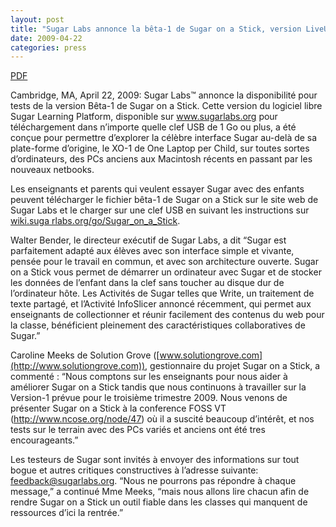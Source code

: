 ```yaml
---
layout: post
title: "Sugar Labs annonce la bêta-1 de Sugar on a Stick, version LiveUSB de Sugar, la plate-forme d’apprentissage pour enfants"
date: 2009-04-22
categories: press
---
```



[PDF](/press/SugarLabsPR_fr_20090422.pdf)

Cambridge, MA, April 22, 2009: Sugar Labs™ annonce la disponibilité pour tests
de la version Bêta-1 de Sugar on a Stick. Cette version du logiciel libre
Sugar Learning Platform, disponible sur www.sugarlabs.org pour téléchargement
dans n’importe quelle clef USB de 1 Go ou plus, a été conçue pour permettre
d’explorer la célèbre interface Sugar au-delà de sa plate-forme d’origine, le
XO-1 de One Laptop per Child, sur toutes sortes d’ordinateurs, des PCs anciens
aux Macintosh récents en passant par les nouveaux netbooks.

Les enseignants et parents qui veulent essayer Sugar avec des enfants peuvent
télécharger le fichier bêta-1 de Sugar on a Stick sur le site web de Sugar
Labs et le charger sur une clef USB en suivant les instructions sur [wiki.suga
rlabs.org/go/Sugar_on_a_Stick](https://wiki.sugarlabs.org/go/Sugar_on_a_Stick).

Walter Bender, le directeur exécutif de Sugar Labs, a dit “Sugar est
parfaitement adapté aux élèves avec son interface simple et vivante, pensée
pour le travail en commun, et avec son architecture ouverte. Sugar on a Stick
vous permet de démarrer un ordinateur avec Sugar et de stocker les données de
l’enfant dans la clef sans toucher au disque dur de l’ordinateur hôte. Les
Activités de Sugar telles que Write, un traitement de texte partagé, et
l’Activité InfoSlicer annoncé récemment, qui permet aux enseignants de
collectionner et réunir facilement des contenus du web pour la classe,
bénéficient pleinement des caractéristiques collaboratives de Sugar.”

Caroline Meeks de Solution Grove
([www.solutiongrove.com](http://www.solutiongrove.com)), gestionnaire du
projet Sugar on a Stick, a commenté : “Nous comptons sur les enseignants pour
nous aider à améliorer Sugar on a Stick tandis que nous continuons à
travailler sur la Version-1 prévue pour le troisième trimestre 2009. Nous
venons de présenter Sugar on a Stick à la conference FOSS VT
(<http://www.ncose.org/node/47>) où il a suscité beaucoup d’intérêt, et nos
tests sur le terrain avec des PCs variés et anciens ont été tres
encourageants.”

Les testeurs de Sugar sont invités à envoyer des informations sur tout bogue
et autres critiques constructives à l’adresse suivante:
[feedback@sugarlabs.org](mailto:feedback@sugarlabs.org). “Nous ne pourrons pas
répondre à chaque message,” a continué Mme Meeks, “mais nous allons lire
chacun afin de rendre Sugar on a Stick un outil fiable dans les classes qui
manquent de ressources d’ici la rentrée.”

